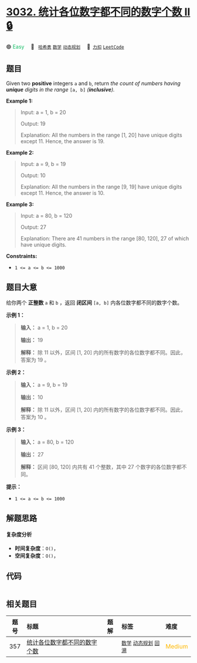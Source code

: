 # [3032. 统计各位数字都不同的数字个数 II 🔒](https://2xiao.github.io/leetcode-js/problem/3032.html)

🟢 <font color=#15bd66>Easy</font>&emsp; 🔖&ensp; [`哈希表`](/tag/hash-table.md) [`数学`](/tag/math.md) [`动态规划`](/tag/dynamic-programming.md)&emsp; 🔗&ensp;[`力扣`](https://leetcode.cn/problems/count-numbers-with-unique-digits-ii) [`LeetCode`](https://leetcode.com/problems/count-numbers-with-unique-digits-ii)

## 题目

Given two **positive** integers `a` and `b`, return _the count of numbers
having  **unique** digits in the range_ `[a, b]` _(**inclusive**)._



**Example 1:**

> Input: a = 1, b = 20
> 
> Output: 19
> 
> Explanation: All the numbers in the range [1, 20] have unique digits except 11. Hence, the answer is 19.

**Example 2:**

> Input: a = 9, b = 19
> 
> Output: 10
> 
> Explanation: All the numbers in the range [9, 19] have unique digits except 11. Hence, the answer is 10. 

**Example 3:**

> Input: a = 80, b = 120
> 
> Output: 27
> 
> Explanation: There are 41 numbers in the range [80, 120], 27 of which have unique digits.

**Constraints:**

  * `1 <= a <= b <= 1000`


## 题目大意

给你两个 **正整数** `a` 和 `b` ，返回 **闭区间** `[a, b]` 内各位数字都不同的数字个数。



**示例 1：**

> 
> 
> 
> 
> 
> **输入：** a = 1, b = 20
> 
> **输出：** 19
> 
> **解释：** 除 11 以外，区间 [1, 20] 内的所有数字的各位数字都不同。因此，答案为 19 。
> 
> 

**示例 2：**

> 
> 
> 
> 
> 
> **输入：** a = 9, b = 19
> 
> **输出：** 10
> 
> **解释：** 除 11 以外，区间 [1, 20] 内的所有数字的各位数字都不同。因此，答案为 10 。
> 
> 

**示例 3：**

> 
> 
> 
> 
> 
> **输入：** a = 80, b = 120
> 
> **输出：** 27
> 
> **解释：** 区间 [80, 120] 内共有 41 个整数，其中 27 个数字的各位数字都不同。
> 
> 



**提示：**

  * `1 <= a <= b <= 1000`


## 解题思路

#### 复杂度分析

- **时间复杂度**：`O()`，
- **空间复杂度**：`O()`，

## 代码

```javascript

```

## 相关题目

<!-- prettier-ignore -->
| 题号 | 标题 | 题解 | 标签 | 难度 |
| :------: | :------ | :------: | :------ | :------ |
| 357 | [统计各位数字都不同的数字个数](https://leetcode.com/problems/count-numbers-with-unique-digits) |  |  [`数学`](/tag/math.md) [`动态规划`](/tag/dynamic-programming.md) [`回溯`](/tag/backtracking.md) | <font color=#ffb800>Medium</font> |